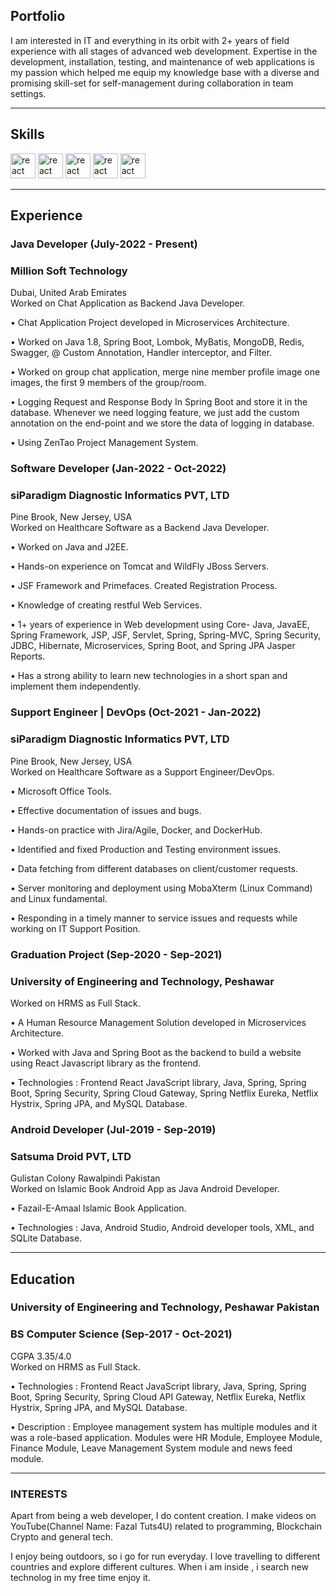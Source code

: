 ## Portfolio

I am interested in IT and everything in its orbit with 2+ years of field experience with all stages of advanced web development. Expertise in the development, installation, testing, and maintenance of web applications is my passion which helped me equip my knowledge base with a diverse and promising skill-set for self-management during collaboration in team settings.

---

## Skills

<p align='left'>
<!--   <img src="https://upload.wikimedia.org/wikipedia/commons/thumb/6/61/HTML5_logo_and_wordmark.svg/2048px-HTML5_logo_and_wordmark.svg.png" alt="html" width="40" height="40">
  <img src='https://upload.wikimedia.org/wikipedia/commons/thumb/d/d5/CSS3_logo_and_wordmark.svg/1200px-CSS3_logo_and_wordmark.svg.png' alt="css" width="40" height="40">
  <img src='https://upload.wikimedia.org/wikipedia/commons/6/6a/JavaScript-logo.png' height='30' width='auto' alt="js"> -->
<!--    <img src="https://upload.wikimedia.org/wikipedia/commons/thumb/a/a7/React-icon.svg/1280px-React-icon.svg.png" alt="react" width="auto" height="40"/> -->
<!--   <img src="https://upload.wikimedia.org/wikipedia/commons/9/99/Unofficial_JavaScript_logo_2.svg" alt="react" width="auto" height="40"/>
   <img src="https://angular.io/assets/images/logos/angular/angular.svg" alt="angular" width="40" height="40"/> -->
  
  
  
  
  
  <img src="https://upload.wikimedia.org/wikipedia/commons/2/21/Devicon-html5-plain-wordmark.svg" alt="react" width="auto" height="40"/>
  <img src="https://upload.wikimedia.org/wikipedia/commons/d/d5/CSS3_logo_and_wordmark.svg" alt="react" width="auto" height="40"/>
  <img src="https://upload.wikimedia.org/wikipedia/commons/4/47/React.svg" alt="react" width="auto" height="40"/>
  <img src="https://upload.wikimedia.org/wikipedia/commons/0/0a/AnantP%40java.png" alt="react" width="auto" height="40"/>
  <img src="https://upload.wikimedia.org/wikipedia/commons/b/b2/Database-mysql.svg" alt="react" width="auto" height="40"/>
  
  
  
</p>

---

## Experience

### **Java Developer (July-2022 - Present)**
### Million Soft Technology
Dubai, United Arab Emirates
<br>
Worked on Chat Application as Backend Java Developer.

• Chat Application Project developed in Microservices Architecture.

• Worked on Java 1.8, Spring Boot, Lombok, MyBatis, MongoDB, Redis, Swagger, @ Custom Annotation, Handler interceptor, and Filter.

• Worked on group chat application, merge nine member profile image one images, the first 9 members of the group/room. 

• Logging Request and Response Body In Spring Boot and store it in the database. Whenever we need logging feature, we just add the custom annotation on the end-point and we store the data of logging in database.

• Using ZenTao Project Management System.


### **Software Developer (Jan-2022 - Oct-2022)**
### siParadigm Diagnostic Informatics PVT, LTD 
Pine Brook, New Jersey, USA
<br>
Worked on Healthcare Software as a Backend Java Developer. 

• Worked on Java and J2EE.

• Hands-on experience on Tomcat and WildFly JBoss Servers.

• JSF Framework and Primefaces. Created Registration Process.

• Knowledge of creating restful Web Services.

• 1+ years of experience in Web development using Core- Java, JavaEE, Spring Framework, JSP, JSF, Servlet, Spring, Spring-MVC, Spring Security, JDBC, Hibernate, Microservices, Spring Boot, and Spring JPA Jasper Reports.

• Has a strong ability to learn new technologies in a short span and implement them independently.

### **Support Engineer | DevOps (Oct-2021 - Jan-2022)**
### siParadigm Diagnostic Informatics PVT, LTD 
Pine Brook, New Jersey, USA
<br>
Worked on Healthcare Software as a Support Engineer/DevOps.

• Microsoft Office Tools.

• Effective documentation of issues and bugs.

• Hands-on practice with Jira/Agile, Docker, and DockerHub.

• Identified and fixed Production and Testing environment issues.

• Data fetching from different databases on client/customer requests.

• Server monitoring and deployment using MobaXterm (Linux Command) and Linux fundamental.

• Responding in a timely manner to service issues and requests while working on IT Support Position.

### **Graduation Project (Sep-2020 - Sep-2021)**
### University of Engineering and Technology, Peshawar
Worked on HRMS as Full Stack.

• A Human Resource Management Solution developed in Microservices Architecture.

• Worked with Java and Spring Boot as the backend to build a website using React Javascript library as the frontend.

• Technologies : Frontend React JavaScript library, Java, Spring, Spring Boot, Spring Security, Spring Cloud Gateway, Spring Netflix Eureka, Netflix Hystrix, Spring JPA, and MySQL Database.

### **Android Developer (Jul-2019 - Sep-2019)**
### Satsuma Droid PVT, LTD
Gulistan Colony Rawalpindi Pakistan
<br>
Worked on Islamic Book Android App as Java Android Developer.

• Fazail-E-Amaal Islamic Book Application.

• Technologies : Java, Android Studio, Android developer tools, XML, and SQLite Database.


---

## Education

### **University of Engineering and Technology, Peshawar Pakistan**
### BS Computer Science (Sep-2017 - Oct-2021)
CGPA 3.35/4.0
<br>
Worked on HRMS as Full Stack.

• Technologies : Frontend React JavaScript library, Java, Spring, Spring Boot, Spring Security, Spring Cloud API Gateway, Netflix Eureka, Netflix Hystrix, Spring JPA, and MySQL Database.

• Description : Employee management system has multiple modules and it was a role-based application. Modules were HR Module, Employee Module, Finance Module, Leave Management System module and news feed module.

---

### INTERESTS
Apart from being a web developer, I do content creation. I make videos on YouTube(Channel Name: Fazal Tuts4U) related to programming, Blockchain Crypto and general tech.

I enjoy being outdoors, so i go for run everyday. I love travelling to different countries and explore different cultures. When i am inside , i search new technolog in my free time enjoy it.
